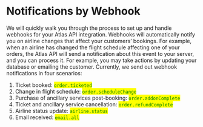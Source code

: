 # Notifications by Webhook

We will quickly walk you through the process to set up and handle webhooks for your Atlas API integration. Webhooks will automatically notify you on airline changes that affect your customers’ bookings. For example, when an airline has changed the flight schedule affecting one of your orders, the Atlas API will send a notification about this event to your server, and you can process it. For example, you may take actions by updating your database or emailing the customer. Currently, we send out webhook notifications in four scenarios: 

1. Ticket booked: <mark style="color:green;">`order.ticketed`</mark>
2. Change in flight schedule: <mark style="color:green;">`order.scheduleChange`</mark>
3. Purchase of ancillary services post-booking: <mark style="color:green;">`order.addonComplete`</mark>
4. Ticket and ancillary service cancellation: <mark style="color:green;">`order.refundComplete`</mark>
5. Airline status update: <mark style="color:green;">`airline.status`</mark>
6. Email received: <mark style="color:green;">`email.all`</mark>
